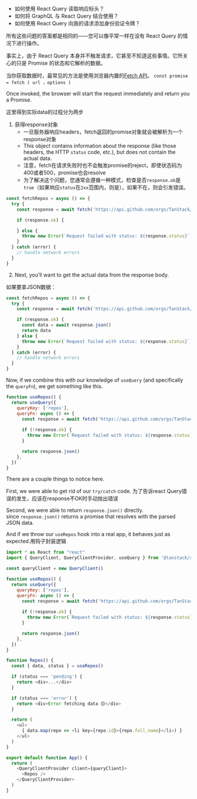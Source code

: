 
- 如何使用 React Query 读取响应标头？
- 如何将 GraphQL 与 React Query 结合使用？
- 如何使用 React Query 向我的请求添加身份验证令牌？

所有这些问题的答案都是相同的——您可以像平常一样在没有 React Query 的情况下进行操作。

事实上，由于 React Query 本身并不触发请求，它甚至不知道这些事情。它所关心的只是 Promise 的状态和它解析的数据。

当你获取数据时，最常见的方法是使用浏览器内置的[Fetch API](https://developer.mozilla.org/en-US/docs/Web/API/Fetch_API)。
`const promise = fetch ( url ，options )`

Once invoked, the browser will start the request immediately and return you a Promise.

这里得到实际data的过程分为两步

1. 获得response对象
	- 一旦服务器响应headers，fetch返回的promise对象就会被解析为一个response对象
	- This object contains information about the response (like those headers, the HTTP `status` code, etc.), but does not contain the actual data.
	- 注意，fetch在请求失败时也不会触发promise的reject，即使状态码为400或者500，promise也会resolve
	- 为了解决这个问题，您通常会遵循一种模式，检查是否`response.ok`是`true`（如果响应`status`在`2xx`范围内，则是），如果不在，则会引发错误。

```js
const fetchRepos = async () => {
  try {
    const response = await fetch('https://api.github.com/orgs/TanStack/repos')

    if (response.ok) {

    } else {
      throw new Error(`Request failed with status: ${response.status}`)
    }
  } catch (error) {
    // handle network errors
  }
}
```

2. Next, you'll want to get the actual data from the response body.

如果要拿JSON数据：
```js {6,7}
const fetchRepos = async () => {
  try {
    const response = await fetch('https://api.github.com/orgs/TanStack/repos')

    if (response.ok) {
      const data = await response.json()
      return data
    } else {
      throw new Error(`Request failed with status: ${response.status}`)
    }
  } catch (error) {
    // handle network errors
  }
}
```

Now, if we combine this with our knowledge of `useQuery` (and specifically the `queryFn`), we get something like this.

```js
function useRepos() {
  return useQuery({
    queryKey: ['repos'],
    queryFn: async () => {
      const response = await fetch('https://api.github.com/orgs/TanStack/repos')
      
      if (!response.ok) {
        throw new Error(`Request failed with status: ${response.status}`)
      }

      return response.json()
    },
  })
}
```

There are a couple things to notice here.

First, we were able to get rid of our `try/catch` code.
为了告诉react Query错误的发生，应该在response不OK时手动抛出错误

Second, we were able to return `response.json()` directly.
since `response.json()` returns a promise that resolves with the parsed JSON data.

And if we throw our `useRepos` hook into a real app, it behaves just as expected.用钩子封装逻辑

```js
import * as React from "react"
import { QueryClient, QueryClientProvider, useQuery } from '@tanstack/react-query'

const queryClient = new QueryClient()

function useRepos() {
  return useQuery({
    queryKey: ['repos'],
    queryFn: async () => {
      const response = await fetch('https://api.github.com/orgs/TanStack/repos')
      
      if (!response.ok) {
        throw new Error(`Request failed with status: ${response.status}`)
      }

      return response.json()
    },
  })
}

function Repos() {
  const { data, status } = useRepos()

  if (status === 'pending') {
    return <div>...</div>
  }

  if (status === 'error') {
    return <div>Error fetching data 😔</div>
  }

  return (
    <ul>
      { data.map(repo => <li key={repo.id}>{repo.full_name}</li>) }
    </ul>
  )
}

export default function App() {
  return (
    <QueryClientProvider client={queryClient}>
      <Repos />
    </QueryClientProvider>
  )
}
```